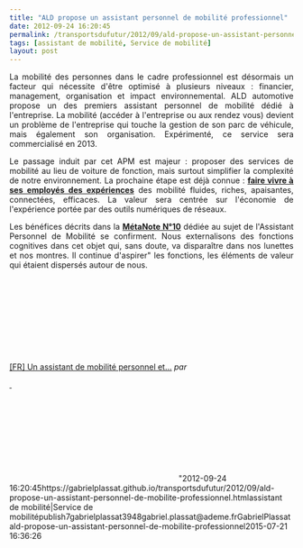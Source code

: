 ```yaml
---
title: "ALD propose un assistant personnel de mobilité professionnel"
date: 2012-09-24 16:20:45
permalink: /transportsdufutur/2012/09/ald-propose-un-assistant-personnel-de-mobilite-professionnel.html
tags: [assistant de mobilité, Service de mobilité]
layout: post
---
```


<p style="text-align: justify;">La mobilité des personnes dans le cadre professionnel est désormais un facteur qui nécessite d'être optimisé à plusieurs niveaux : financier, management, organisation et impact environnemental. ALD automotive propose un des premiers assistant personnel de mobilité dédié à l'entreprise. La mobilité (accéder à l'entreprise ou aux rendez vous) devient un problème de l'entreprise qui touche la gestion de son parc de véhicule, mais également son organisation. Expérimenté, ce service sera commercialisé en 2013.</p> <p style="text-align: justify;">Le passage induit par cet APM est majeur : proposer des services de mobilité au lieu de voiture de fonction, mais surtout simplifier la complexité de notre environnement. La prochaine étape est déjà connue : <a href="https://gabrielplassat.github.io/transportsdufutur/2012/08/apres-le-community-manager-la-future-direction-experiences-utilisateurs-au-coeur-de-lentreprise.html" target="_blank"><strong>faire vivre à ses employés des expériences</strong></a> des mobilité fluides, riches, apaisantes, connectées, efficaces. La valeur sera centrée sur l'économie de l'expérience portée par des outils numériques de réseaux. </p>  <!--more-->   <p style="text-align: justify;">Les bénéfices décrits dans la <a href="https://gabrielplassat.github.io/transportsdufutur/2010/11/metanote-tdf-10-nous-etions-nous-sommes-et-nous-serons-des-cyborgs-lassistant-personnel-de-mobilite.html" target="_blank"><strong>MétaNote N°10</strong></a> dédiée au sujet de l'Assistant Personnel de Mobilité se confirment. Nous externalisons des fonctions cognitives dans cet objet qui, sans doute, va disparaître dans nos lunettes et nos montres. Il continue d'aspirer" les fonctions, les éléments de valeur qui étaient dispersés autour de nous.</p> <iframe frameborder=""0"" height=""270"" src=""http://www.dailymotion.com/embed/video/xs320b"" width=""480""></iframe><br /><a href=""http://www.dailymotion.com/video/xs320b_fr-un-assistant-de-mobilite-personnel-et-intelligent_tech"" target=""_blank"">[FR] Un assistant de mobilité personnel et...</a> <em>par <a href=""http://www.dailymotion.com/orangebusiness"" style=""text-align: justify><br /> <p> </p> <iframe frameborder=""0"" height=""400"" marginheight=""0"" marginwidth=""0"" scrolling=""no"" src=""http://www.slideshare.net/slideshow/embed_code/14431806?hostedIn=slideshare&page=upload"" width=""476""></iframe></a></em>"2012-09-24 16:20:45https://gabrielplassat.github.io/transportsdufutur/2012/09/ald-propose-un-assistant-personnel-de-mobilite-professionnel.htmlassistant de mobilité|Service de mobilitépublish7gabrielplassat3948gabriel.plassat@ademe.frGabrielPlassatald-propose-un-assistant-personnel-de-mobilite-professionnel2015-07-21 16:36:26
